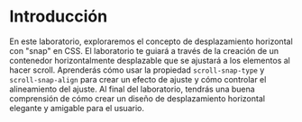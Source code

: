 # Introducción

En este laboratorio, exploraremos el concepto de desplazamiento horizontal con "snap" en CSS. El laboratorio te guiará a través de la creación de un contenedor horizontalmente desplazable que se ajustará a los elementos al hacer scroll. Aprenderás cómo usar la propiedad `scroll-snap-type` y `scroll-snap-align` para crear un efecto de ajuste y cómo controlar el alineamiento del ajuste. Al final del laboratorio, tendrás una buena comprensión de cómo crear un diseño de desplazamiento horizontal elegante y amigable para el usuario.
